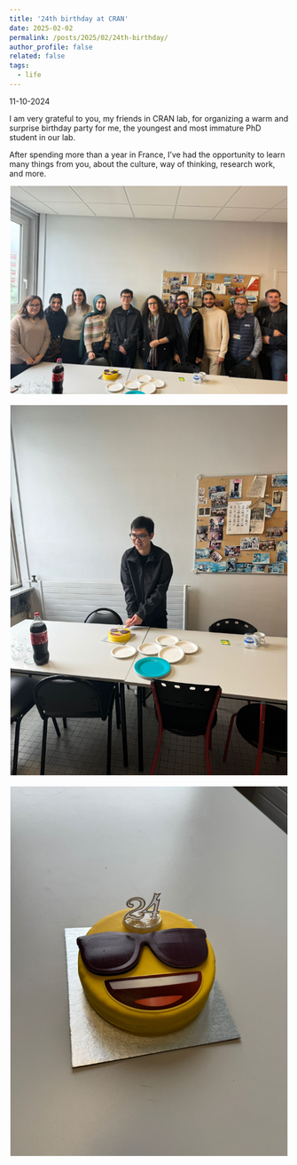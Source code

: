 ```yaml
---
title: '24th birthday at CRAN'
date: 2025-02-02
permalink: /posts/2025/02/24th-birthday/
author_profile: false
related: false
tags:
  - life
---
```

11-10-2024

I am very grateful to you, my friends in CRAN lab, for organizing a warm and surprise birthday party for me, the youngest and most immature PhD student in our lab.

After spending more than a year in France, I’ve had the opportunity to learn many things from you, about the culture, way of thinking, research work, and more.

<div style="text-align: center;">
    <img src="/images/24th-birthday/image5.JPG" alt="Centered Resized Image" width="500" />
</div>
<br>  <!-- Blank line -->
<div style="text-align: center;">
    <img src="/images/24th-birthday/image4.JPG" alt="Centered Resized Image" width="500" />
</div>
<br>  <!-- Blank line -->
<div style="text-align: center;">
    <img src="/images/24th-birthday/image2.JPG" alt="Centered Resized Image" width="500" />
</div>